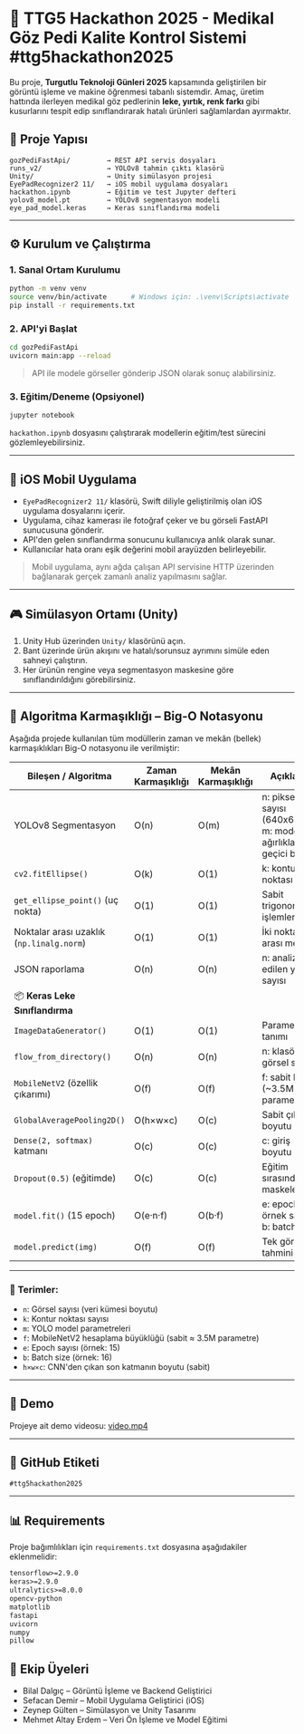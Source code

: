 # 🧠 TTG5 Hackathon 2025 - Medikal Göz Pedi Kalite Kontrol Sistemi #ttg5hackathon2025

Bu proje, **Turgutlu Teknoloji Günleri 2025** kapsamında geliştirilen bir görüntü işleme ve makine öğrenmesi tabanlı sistemdir. Amaç, üretim hattında ilerleyen medikal göz pedlerinin **leke, yırtık, renk farkı** gibi kusurlarını tespit edip sınıflandırarak hatalı ürünleri sağlamlardan ayırmaktır.  

## 📁 Proje Yapısı

```
gozPediFastApi/         → REST API servis dosyaları
runs_v2/                → YOLOv8 tahmin çıktı klasörü
Unity/                  → Unity simülasyon projesi
EyePadRecognizer2 11/   → iOS mobil uygulama dosyaları
hackathon.ipynb         → Eğitim ve test Jupyter defteri
yolov8_model.pt         → YOLOv8 segmentasyon modeli
eye_pad_model.keras     → Keras sınıflandırma modeli
```

---

## ⚙️ Kurulum ve Çalıştırma

### 1. Sanal Ortam Kurulumu

```bash
python -m venv venv
source venv/bin/activate      # Windows için: .\venv\Scripts\activate
pip install -r requirements.txt
```

### 2. API'yi Başlat

```bash
cd gozPediFastApi
uvicorn main:app --reload
```

> API ile modele görseller gönderip JSON olarak sonuç alabilirsiniz.

### 3. Eğitim/Deneme (Opsiyonel)

```bash
jupyter notebook
```

`hackathon.ipynb` dosyasını çalıştırarak modellerin eğitim/test sürecini gözlemleyebilirsiniz.

---

## 📱 iOS Mobil Uygulama

* `EyePadRecognizer2 11/` klasörü, Swift diliyle geliştirilmiş olan iOS uygulama dosyalarını içerir.
* Uygulama, cihaz kamerası ile fotoğraf çeker ve bu görseli FastAPI sunucusuna gönderir.
* API'den gelen sınıflandırma sonucunu kullanıcıya anlık olarak sunar.
* Kullanıcılar hata oranı eşik değerini mobil arayüzden belirleyebilir.

> Mobil uygulama, aynı ağda çalışan API servisine HTTP üzerinden bağlanarak gerçek zamanlı analiz yapılmasını sağlar.

---

## 🎮 Simülasyon Ortamı (Unity)

1. Unity Hub üzerinden `Unity/` klasörünü açın.
2. Bant üzerinde ürün akışını ve hatalı/sorunsuz ayrımını simüle eden sahneyi çalıştırın.
3. Her ürünün rengine veya segmentasyon maskesine göre sınıflandırıldığını görebilirsiniz.

---

## 🧮 Algoritma Karmaşıklığı – Big-O Notasyonu

Aşağıda projede kullanılan tüm modüllerin zaman ve mekân (bellek) karmaşıklıkları Big-O notasyonu ile verilmiştir:

| Bileşen / Algoritma                     | Zaman Karmaşıklığı     | Mekân Karmaşıklığı     | Açıklama |
|----------------------------------------|------------------------|------------------------|----------|
| YOLOv8 Segmentasyon                    | O(n)                  | O(m)                  | n: piksel sayısı (640x640), m: model ağırlıkları + geçici bellek |
| `cv2.fitEllipse()`                     | O(k)                  | O(1)                  | k: kontur noktası sayısı |
| `get_ellipse_point()` (uç nokta)       | O(1)                  | O(1)                  | Sabit trigonometrik işlemler |
| Noktalar arası uzaklık (`np.linalg.norm`) | O(1)               | O(1)                  | İki nokta arası mesafe |
| JSON raporlama                         | O(n)                  | O(n)                  | n: analiz edilen yön sayısı |
| 📦 **Keras Leke Sınıflandırma**        |                        |                        |          |
| `ImageDataGenerator()`                | O(1)                  | O(1)                  | Parametre tanımı |
| `flow_from_directory()`               | O(n)                  | O(n)                  | n: klasördeki görsel sayısı |
| `MobileNetV2` (özellik çıkarımı)      | O(f)                  | O(f)                  | f: sabit FLOP (~3.5M parametre) |
| `GlobalAveragePooling2D()`            | O(h×w×c)              | O(c)                  | Sabit çıktı boyutu |
| `Dense(2, softmax)` katmanı           | O(c)                  | O(c)                  | c: giriş boyutu |
| `Dropout(0.5)` (eğitimde)             | O(c)                  | O(c)                  | Eğitim sırasında maskeleme |
| `model.fit()` (15 epoch)              | O(e·n·f)              | O(b·f)                | e: epoch, n: örnek sayısı, b: batch size |
| `model.predict(img)`                  | O(f)                  | O(f)                  | Tek görsel tahmini |

---

### 🧾 Terimler:

- `n`: Görsel sayısı (veri kümesi boyutu)
- `k`: Kontur noktası sayısı
- `m`: YOLO model parametreleri
- `f`: MobileNetV2 hesaplama büyüklüğü (sabit ≈ 3.5M parametre)
- `e`: Epoch sayısı (örnek: 15)
- `b`: Batch size (örnek: 16)
- `h×w×c`: CNN'den çıkan son katmanın boyutu (sabit)

---

## 📌 Demo

Projeye ait demo videosu: [video.mp4](./video.mp4)

---

## 💎 GitHub Etiketi

```
#ttg5hackathon2025
```

---

## 📊 Requirements

Proje bağımlılıkları için `requirements.txt` dosyasına aşağıdakiler eklenmelidir:

```txt
tensorflow>=2.9.0
keras>=2.9.0
ultralytics>=8.0.0
opencv-python
matplotlib
fastapi
uvicorn
numpy
pillow
```
## 👥 Ekip Üyeleri

- Bilal Dalgıç – Görüntü İşleme ve Backend Geliştirici
- Sefacan Demir – Mobil Uygulama Geliştirici (iOS)
- Zeynep Gülten – Simülasyon ve Unity Tasarımı
- Mehmet Altay Erdem – Veri Ön İşleme ve Model Eğitimi

